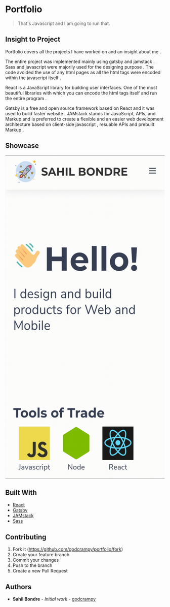# Portfolio
> That's Javascript and I am going to run that.

## Insight to Project

Portfolio covers all the projects I have worked on and an insight about me .

The entire project was implemented mainly using gatsby and jamstack . Sass and javascript were majorily used for 
the designing purpose . The code avoided the use of any html pages as all the html tags were encoded within the javascript itself .

React is a JavaScript library for building user interfaces. One of the most beautiful libraries with which you can encode the html tags itself and run the entire program . 

Gatsby is a free and open source framework based on React and it was used to build faster website . JAMstack stands for JavaScript, APIs, and Markup and is preferred to create a flexible and an easier web development architecture based on client-side javascript , resuable APIs and prebuilt Markup .


## Showcase 
![Portfolio Showcase](website-showcase/portfolio.gif)

## Built With

* [React](https://reactjs.org/)
* [Gatsby](https://www.gatsbyjs.org/)
* [JAMstack](https://jamstack.org/)
* [Sass](https://sass-lang.com/)

## Contributing

1. Fork it (<https://github.com/godcrampy/portfolio/fork>)
2. Create your feature branch
3. Commit your changes
4. Push to the branch
5. Create a new Pull Request

## Authors

* **Sahil Bondre** - *Initial work* - [godcrampy](https://github.com/godcrampy)